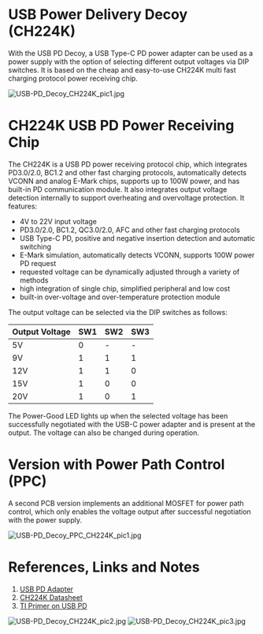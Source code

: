 # USB Power Delivery Decoy (CH224K)
With the USB PD Decoy, a USB Type-C PD power adapter can be used as a power supply with the option of selecting different output voltages via DIP switches. It is based on the cheap and easy-to-use CH224K multi fast charging protocol power receiving chip.

![USB-PD_Decoy_CH224K_pic1.jpg](https://raw.githubusercontent.com/wagiminator/Power-Boards/master/USB-PD_Decoy_CH224K/USB-PD_Decoy_CH224K_pic1.jpg)

# CH224K USB PD Power Receiving Chip
The CH224K is a USB PD power receiving protocol chip, which integrates PD3.0/2.0, BC1.2 and other fast charging protocols, automatically detects VCONN and analog E-Mark chips, supports up to 100W power, and has built-in PD communication module. It also integrates output voltage detection internally to support overheating and overvoltage protection. It features:

- 4V to 22V input voltage
- PD3.0/2.0, BC1.2, QC3.0/2.0, AFC and other fast charging protocols
- USB Type-C PD, positive and negative insertion detection and automatic switching
- E-Mark simulation, automatically detects VCONN, supports 100W power PD request
- requested voltage can be dynamically adjusted through a variety of methods
- high integration of single chip, simplified peripheral and low cost
- built-in over-voltage and over-temperature protection module

The output voltage can be selected via the DIP switches as follows:

|Output Voltage|SW1|SW2|SW3|
|-|-|-|-|
|5V|0|-|-|
|9V|1|1|1|
|12V|1|1|0|
|15V|1|0|0|
|20V|1|0|1|

The Power-Good LED lights up when the selected voltage has been successfully negotiated with the USB-C power adapter and is present at the output. The voltage can also be changed during operation.

# Version with Power Path Control (PPC)
A second PCB version implements an additional MOSFET for power path control, which only enables the voltage output after successful negotiation with the power supply.

![USB-PD_Decoy_PPC_CH224K_pic1.jpg](https://raw.githubusercontent.com/wagiminator/Power-Boards/master/USB-PD_Decoy_CH224K/USB-PD_Decoy_PPC_CH224K_pic1.jpg)

# References, Links and Notes
1. [USB PD Adapter](https://github.com/wagiminator/ATtiny814-USB-PD-Adapter)
2. [CH224K Datasheet](https://datasheet.lcsc.com/lcsc/2204251615_WCH-Jiangsu-Qin-Heng-CH224K_C970725.pdf)
3. [TI Primer on USB PD](https://www.ti.com/lit/wp/slyy109b/slyy109b.pdf)

![USB-PD_Decoy_CH224K_pic2.jpg](https://raw.githubusercontent.com/wagiminator/Power-Boards/master/USB-PD_Decoy_CH224K/USB-PD_Decoy_CH224K_pic2.jpg)
![USB-PD_Decoy_CH224K_pic3.jpg](https://raw.githubusercontent.com/wagiminator/Power-Boards/master/USB-PD_Decoy_CH224K/USB-PD_Decoy_CH224K_pic3.jpg)
